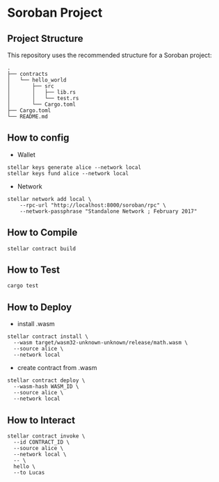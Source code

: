 # Soroban Project

## Project Structure

This repository uses the recommended structure for a Soroban project:

```text
.
├── contracts
│   └── hello_world
│       ├── src
│       │   ├── lib.rs
│       │   └── test.rs
│       └── Cargo.toml
├── Cargo.toml
└── README.md
```

## How to config

- Wallet

```
stellar keys generate alice --network local
stellar keys fund alice --network local
```

- Network

```
stellar network add local \
    --rpc-url "http://localhost:8000/soroban/rpc" \
    --network-passphrase "Standalone Network ; February 2017"
```

## How to Compile

```
stellar contract build
```

## How to Test

```
cargo test
```

## How to Deploy

- install .wasm

```
stellar contract install \
  --wasm target/wasm32-unknown-unknown/release/math.wasm \
  --source alice \
  --network local
```

- create contract from .wasm

```
stellar contract deploy \
  --wasm-hash WASM_ID \
  --source alice \
  --network local
```

## How to Interact

```
stellar contract invoke \
  --id CONTRACT_ID \
  --source alice \
  --network local \
  -- \
  hello \
  --to Lucas
```
